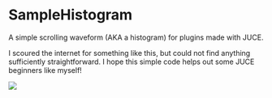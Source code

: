 # SampleHistogram
A simple scrolling waveform (AKA a histogram) for plugins made with JUCE.

I scoured the internet for something like this, but could not find anything sufficiently straightforward. I hope this simple code helps out some JUCE beginners like myself!

![](https://user-images.githubusercontent.com/41440482/133334335-42633250-dcfe-4e66-996e-7bc72fa5f6bd.png)

